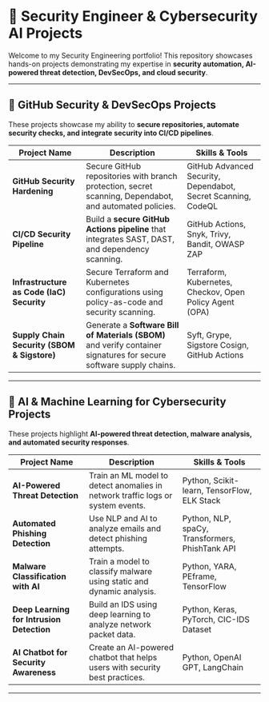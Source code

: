 # 🔐 Security Engineer & Cybersecurity AI Projects  

Welcome to my Security Engineering portfolio! This repository showcases hands-on projects demonstrating my expertise in **security automation, AI-powered threat detection, DevSecOps, and cloud security**.  

---

## 📌 GitHub Security & DevSecOps Projects  
These projects showcase my ability to **secure repositories, automate security checks, and integrate security into CI/CD pipelines**.  

| **Project Name** | **Description** | **Skills & Tools** |
|-----------------|----------------|------------------|
| **GitHub Security Hardening** | Secure GitHub repositories with branch protection, secret scanning, Dependabot, and automated policies. | GitHub Advanced Security, Dependabot, Secret Scanning, CodeQL |
| **CI/CD Security Pipeline** | Build a **secure GitHub Actions pipeline** that integrates SAST, DAST, and dependency scanning. | GitHub Actions, Snyk, Trivy, Bandit, OWASP ZAP |
| **Infrastructure as Code (IaC) Security** | Secure Terraform and Kubernetes configurations using policy-as-code and security scanning. | Terraform, Kubernetes, Checkov, Open Policy Agent (OPA) |
| **Supply Chain Security (SBOM & Sigstore)** | Generate a **Software Bill of Materials (SBOM)** and verify container signatures for secure software supply chains. | Syft, Grype, Sigstore Cosign, GitHub Actions |

---

## 🤖 AI & Machine Learning for Cybersecurity Projects  
These projects highlight **AI-powered threat detection, malware analysis, and automated security responses**.  

| **Project Name** | **Description** | **Skills & Tools** |
|-----------------|----------------|------------------|
| **AI-Powered Threat Detection** | Train an ML model to detect anomalies in network traffic logs or system events. | Python, Scikit-learn, TensorFlow, ELK Stack |
| **Automated Phishing Detection** | Use NLP and AI to analyze emails and detect phishing attempts. | Python, NLP, spaCy, Transformers, PhishTank API |
| **Malware Classification with AI** | Train a model to classify malware using static and dynamic analysis. | Python, YARA, PEframe, TensorFlow |
| **Deep Learning for Intrusion Detection** | Build an IDS using deep learning to analyze network packet data. | Python, Keras, PyTorch, CIC-IDS Dataset |
| **AI Chatbot for Security Awareness** | Create an AI-powered chatbot that helps users with security best practices. | Python, OpenAI GPT, LangChain |

---

## 
